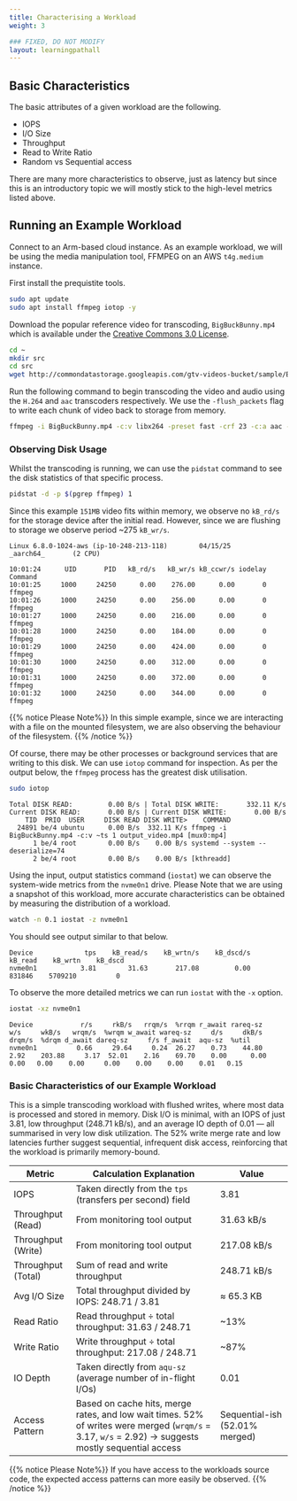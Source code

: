 ```yaml
---
title: Characterising a Workload
weight: 3

### FIXED, DO NOT MODIFY
layout: learningpathall
---
```


## Basic Characteristics

The basic attributes of a given workload are the following. 

- IOPS
- I/O Size
- Throughput
- Read to Write Ratio
- Random vs Sequential access

There are many more characteristics to observe, just as latency but since this is an introductory topic we will mostly stick to the high-level metrics listed above. 

## Running an Example Workload

Connect to an Arm-based cloud instance. As an example workload, we will be using the media manipulation tool, FFMPEG on an AWS `t4g.medium` instance. 

First install the prequistite tools. 

```bash
sudo apt update 
sudo apt install ffmpeg iotop -y
```

Download the popular reference video for transcoding, `BigBuckBunny.mp4` which is available under the [Creative Commons 3.0 License](https://creativecommons.org/licenses/by/3.0/).

```bash
cd ~
mkdir src
cd src
wget http://commondatastorage.googleapis.com/gtv-videos-bucket/sample/BigBuckBunny.mp4
```

Run the following command to begin transcoding the video and audio using the `H.264` and `aac` transcoders respectively. We use the `-flush_packets` flag to write each chunk of video back to storage from memory.   

```bash
ffmpeg -i BigBuckBunny.mp4 -c:v libx264 -preset fast -crf 23 -c:a aac -b:a 128k -flush_packets 1 output_video.mp4
```

### Observing Disk Usage 

Whilst the transcoding is running, we can use the `pidstat` command to see the disk statistics of that specific process. 

```bash
pidstat -d -p $(pgrep ffmpeg) 1
```
Since this example `151MB` video  fits within memory, we observe no `kB_rd/s` for the storage device after the initial read. However, since we are flushing to storage we observe period ~275 `kB_wr/s`.  

```output
Linux 6.8.0-1024-aws (ip-10-248-213-118)        04/15/25        _aarch64_       (2 CPU)

10:01:24      UID       PID   kB_rd/s   kB_wr/s kB_ccwr/s iodelay  Command
10:01:25     1000     24250      0.00    276.00      0.00       0  ffmpeg
10:01:26     1000     24250      0.00    256.00      0.00       0  ffmpeg
10:01:27     1000     24250      0.00    216.00      0.00       0  ffmpeg
10:01:28     1000     24250      0.00    184.00      0.00       0  ffmpeg
10:01:29     1000     24250      0.00    424.00      0.00       0  ffmpeg
10:01:30     1000     24250      0.00    312.00      0.00       0  ffmpeg
10:01:31     1000     24250      0.00    372.00      0.00       0  ffmpeg
10:01:32     1000     24250      0.00    344.00      0.00       0  ffmpeg
```

{{% notice Please Note%}}
In this simple example, since we are interacting with a file on the mounted filesystem, we are also observing the behaviour of the filesystem. 
{{% /notice %}}

Of course, there may be other processes or background services that are writing to this disk. We can use `iotop` command for inspection. As per the output below, the `ffmpeg` process has the greatest disk utilisation. 

```bash
sudo iotop
```

```output
Total DISK READ:         0.00 B/s | Total DISK WRITE:       332.11 K/s
Current DISK READ:       0.00 B/s | Current DISK WRITE:       0.00 B/s
    TID  PRIO  USER     DISK READ DISK WRITE>    COMMAND                                                       
  24891 be/4 ubuntu      0.00 B/s  332.11 K/s ffmpeg -i BigBuckBunny.mp4 -c:v ~ts 1 output_video.mp4 [mux0:mp4]
      1 be/4 root        0.00 B/s    0.00 B/s systemd --system --deserialize=74
      2 be/4 root        0.00 B/s    0.00 B/s [kthreadd]
```

Using the input, output statistics command (`iostat`) we can observe the system-wide metrics from the `nvme0n1` drive. Please Note that we are using a snapshot of this workload, more accurate characteristics can be obtained by measuring the distribution of a workload. 

```bash
watch -n 0.1 iostat -z nvme0n1
```
You should see output similar to that below. 

```output
Device             tps    kB_read/s    kB_wrtn/s    kB_dscd/s    kB_read    kB_wrtn    kB_dscd
nvme0n1           3.81        31.63       217.08         0.00     831846    5709210          0
```

To observe the more detailed metrics we can run `iostat` with the `-x` option.

```bash
iostat -xz nvme0n1
```

```output
Device            r/s     rkB/s   rrqm/s  %rrqm r_await rareq-sz     w/s     wkB/s   wrqm/s  %wrqm w_await wareq-sz     d/s     dkB/s   drqm/s  %drqm d_await dareq-sz     f/s f_await  aqu-sz  %util
nvme0n1          0.66     29.64     0.24  26.27    0.73    44.80    2.92    203.88     3.17  52.01    2.16    69.70    0.00      0.00     0.00   0.00    0.00     0.00    0.00    0.00    0.01   0.15
```

### Basic Characteristics of our Example Workload

This is a simple transcoding workload with flushed writes, where most data is processed and stored in memory. Disk I/O is minimal, with an IOPS of just 3.81, low throughput (248.71 kB/s), and an average IO depth of 0.01 — all summarised in very low disk utilization. The 52% write merge rate and low latencies further suggest sequential, infrequent disk access, reinforcing that the workload is primarily memory-bound.


| Metric             | Calculation Explanation                                                                                     | Value         |
|--------------------|-------------------------------------------------------------------------------------------------------------|---------------|
| IOPS               | Taken directly from the `tps` (transfers per second) field                                                  | 3.81          |
| Throughput (Read)  | From monitoring tool output                                                                                 | 31.63 kB/s    |
| Throughput (Write) | From monitoring tool output                                                                                 | 217.08 kB/s   |
| Throughput (Total) | Sum of read and write throughput                                                                            | 248.71 kB/s   |
| Avg I/O Size       | Total throughput divided by IOPS: 248.71 / 3.81                                                             | ≈ 65.3 KB     |
| Read Ratio         | Read throughput ÷ total throughput: 31.63 / 248.71                                                          | ~13%          |
| Write Ratio        | Write throughput ÷ total throughput: 217.08 / 248.71                                                        | ~87%          |
| IO Depth           | Taken directly from `aqu-sz` (average number of in-flight I/Os)                                             | 0.01          |
| Access Pattern | Based on cache hits, merge rates, and low wait times. 52% of writes were merged (`wrqm/s` = 3.17, `w/s` = 2.92) → suggests mostly sequential access | Sequential-ish (52.01% merged) |


{{% notice Please Note%}}
If you have access to the workloads source code, the expected access patterns can more easily be observed. 
{{% /notice %}}

